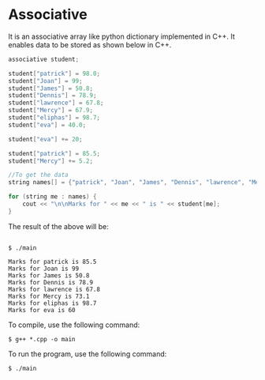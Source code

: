 # Associative

It is an associative array like python dictionary implemented in C++. It enables data to be stored as shown below in C++.

```cpp
associative student;

student["patrick"] = 98.0;
student["Joan"] = 99;
student["James"] = 50.8;
student["Dennis"] = 78.9;
student["lawrence"] = 67.8;
student["Mercy"] = 67.9;
student["eliphas"] = 98.7;
student["eva"] = 40.0;

student["eva"] += 20;

student["patrick"] = 85.5;
student["Mercy"] += 5.2;

//To get the data
string names[] = {"patrick", "Joan", "James", "Dennis", "lawrence", "Mercy", "eliphas", "eva"};

for (string me : names) {
    cout << "\n\nMarks for " << me << " is " << student[me];
}
```

The result of the above will be:

```

$ ./main

Marks for patrick is 85.5
Marks for Joan is 99
Marks for James is 50.8
Marks for Dennis is 78.9
Marks for lawrence is 67.8
Marks for Mercy is 73.1
Marks for eliphas is 98.7
Marks for eva is 60

```
To compile, use the following command:


```
$ g++ *.cpp -o main
```

To run the program, use the following command:

```shell
$ ./main
```
